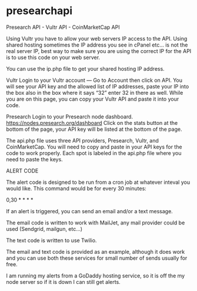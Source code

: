 # presearchapi
Presearch API - Vultr API - CoinMarketCap API

Using Vultr you have to allow your web servers IP access to the API.
Using shared hosting sometimes the IP address you see in cPanel etc… is not the real server IP, best way to make sure you are using the correct IP for the API is to use this code on your web server.

You can use the ip.php file to get your shared hosting IP address.

Vultr
Login to your Vultr account — Go to Account then click on API. You will see your API key and the allowed list of IP addresses, paste your IP into the box also in the box where it says “32” enter 32 in there as well.  While you are on this page, you can copy your Vultr API and paste it into your code.

Presearch
Login to your Presearch node dashboard. https://nodes.presearch.org/dashboard
Click on the stats button at the bottom of the page, your API key will be listed at the bottom of the page.

The api.php file uses three API providers, Presearch, Vultr, and CoinMarketCap.  You will need to copy and paste in your API keys for the code to work properly.  Each spot is labeled in the api.php file where you need to paste the keys.

ALERT CODE

The alert code is designed to be run from a cron job at whatever inteval you would like.  This command would be for every 30 minutes:

0,30	*	*	*	*

If an alert is triggered, you can send an email and/or a text message.

The email code is written to work with MailJet, any mail provider could be used (Sendgrid, mailgun, etc...)

The text code is written to use Twilio.

The email and text code is provided as an example, although it does work and you can use both these services for small number of sends usually for free.

I am running my alerts from a GoDaddy hosting service, so it is off the my node server so if it is down I can still get alerts.
